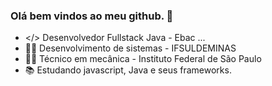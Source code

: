 ### Olá bem vindos ao meu github. 👋


- </> Desenvolvedor Fullstack Java - Ebac ...
- 🧑‍💻 Desenvolvimento de sistemas - IFSULDEMINAS
- 🧑‍💻 Técnico em mecânica - Instituto Federal de São Paulo
- 📚 Estudando javascript, Java e seus frameworks.





